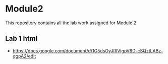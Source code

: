 # Module2
This repository contains all the lab work assigned for Module 2

## Lab 1 html
- https://docs.google.com/document/d/1G5dsOyJRlVIgpV6D-cSQztLABz-qgpA2/edit

